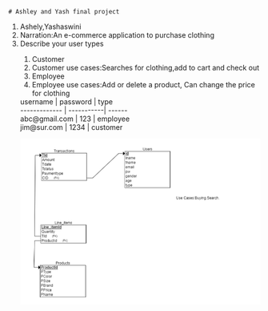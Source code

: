 	# Ashley and Yash final project

<ol>
  <li>Ashely,Yashaswini</li>
  <li>Narration:An e-commerce application to purchase clothing</li>
  <li>Describe your user types</li>
	<ol>
		<li>Customer</li>
		<li>Customer use cases:Searches for clothing,add to cart and check out</li>
		<li>Employee</li>
		<li>Employee use cases:Add or delete a product, Can change the price for clothing</li>
	</ol>
username  		|  password  | type </br>
-------------	| -----------| ------</br>
abc@gmail.com   | 123        | employee</br>
jim@sur.com  	| 1234       | customer

![RelationalSchema](Documentation/SchemaLatest.png)



 
